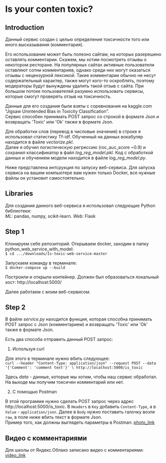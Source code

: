 # Is your conten toxic?

## **Introduction**

Данный сервис создан с целью определения токсичности того или иного высказывания (комментария). 

Его использование может быть полезно сайтам, на которых разерешено оставлять комментарии. Скажем, мы хотим посмотреть отзывы 
о некотором ресторане. На популярных сайтах активные пользователи оставляют сотни комментариев, однако среди них могут оказаться отзывы с нецензурной лексикой. Такие комментарии обычно не несут содержательный характер, также могут кого-то оскроблять, поэтому модераторы 
будут вынуждены удалить такой отзыв с сайта. При большом потоке пользователей разумно использовать сервисы, которые смогут проверять отзыв на токсичность. 


Данные для его создания были взяты с соревнования на kaggle.com "Jigsaw Unintended Bias in Toxicity Classification". <br>
Сервис способен принимать POST запрос со строкой в формате Json и возвращать 'Toxic' или 'Ok' также в формате Json. <br>

Для обработки слов (перевод в числовые значения) в строке я использовал статистику Tf-idf. Обученный на данных вокабуляр находится в файле _vectorize.pkl_. <br>
Далее я обучил логистическую регрессию (roc_auc_score ~0.9) и сохранил классификатор в файл _log_reg_model.pkl_. Код с обработкой данных и обучением модели находится в файле _log_reg_model.py_.

Ниже представлена интсрукция по запуску веб-сервиса. Для запуска сервиса на вашем компьютере вам нужен только Docker, все нужные файлы он установит самостоятельно.

## **Libraries**

Для создания данного веб-сервиса я использовал следующие Python библиотеки: <br>
_ML_: pandas, numpy, scikit-learn. _Web_: Flask

## **Step 1**

Клонируем себе репозиторий.
Открываем docker, заходим в папку python_web_service_with_model: <br>
`$ cd .../downloads/Is-toxic-web-service-master`

Запускаем команду в терминале: <br>
`$ docker-compose up --build`

Построили и открыли контейнер. Должен был образоваться локальный хост: http://localhost:5000/

Далее работаем с моим веб-сервисом.

## **Step 2**

В файле _service.py_ находится функция, которая способна принимать POST запрос с Json (комментарием) и возвращать 'Toxic' или 'Ok' 
также в формате Json.

Есть два способа отправить данный POST запрос:
1. Используя curl
 
Для этого в терминале нужно вбить следующее: <br>
`curl --header "Content-Type: application/json" --request POST --data '{'Comment': 'comment text'}' \
  http://localhost:5000/is_toxic`
  
Здесь _data_ - данные, которые мы хотим, чтобы наш сервис обработал.
На выходе мы получим токсичен комментарий или нет.

2. С помощью Postman

В этой программе нужно сделать POST запрос через адрес http://localhost:5000/is_toxic.
В `Headers` в `Key` добавить `Content-Type`, а в `Value` - `application/json`. Далее в `Body` нужно поставить галочку возле `raw`, 
в поле ниже вбить текст в формате Json. <br>
Пример того, как должны выглядеть параметры в Postman: [photo_link][1]

## Видео с комментариями
Для школы от Яндекс.Облако записано видео с комментариями: [video_link][2]

[1]: https://yadi.sk/d/62KEBt5xRGF5EQ/postman_example.png "Postman"
[2]: https://yadi.sk/i/TPHQI-Vgl3k8sg "Video"
